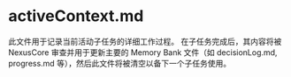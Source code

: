 # activeContext.md

此文件用于记录当前活动子任务的详细工作过程。
在子任务完成后，其内容将被 NexusCore 审查并用于更新主要的 Memory Bank 文件（如 decisionLog.md, progress.md 等），然后此文件将被清空以备下一个子任务使用。